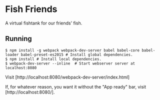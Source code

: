 # Fish Friends

A virtual fishtank for our friends' fish.

## Running
```shell
$ npm install -g webpack webpack-dev-server babel babel-core babel-loader babel-preset-es2015 # Install global dependencies.
$ npm install # Install local dependencies.
$ webpack-dev-server --inline  # Start webserver server at localhost:8080
```

Visit [http://localhost:8080/webpack-dev-server/index.html]

If, for whatever reason, you want it without the "App ready" bar, visit [http://localhost:8080/].
